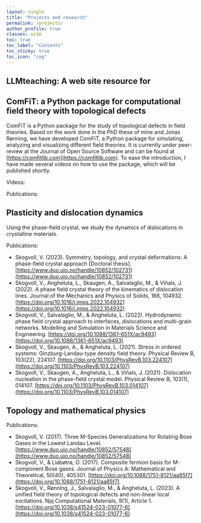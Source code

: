 ```yaml
---
layout: single
title: "Projects and research"
permalink: /projects/
author_profile: true
classes: wide
toc: true
toc_label: "Contents"
toc_sticky: true
toc_icon: "cog"
---
```


## LLMteaching: A web site resource for 

## ComFiT: a Python package for computational field theory with topological defects

ComFiT is a Python package for the study of topological defects in field theories.
Based on the work done in the PhD these of mine and Jonas Rønning, we have developed ComFiT, a Python package for simulating, analyzing and visualizing different field theories. 
It is currently under peer-review at the Journal of Open Source Software and can be found at [https://comfitlib.com](https://comfitlib.com).
To ease the introduction, I have made several videos on how to use the package, which will be published shortly. 

Videos:

Publications:

## Plasticity and dislocation dynamics

Using the phase-field crystal, we study the dynamics of dislocations in crystalline materials.

Publications:

* Skogvoll, V. (2023). Symmetry, topology, and crystal deformations: A phase-field crystal approach [Doctoral thesis]. [https://www.duo.uio.no/handle/10852/102731](https://www.duo.uio.no/handle/10852/102731)
* Skogvoll, V., Angheluta, L., Skaugen, A., Salvalaglio, M., & Viñals, J. (2022). A phase field crystal theory of the kinematics of dislocation lines. Journal of the Mechanics and Physics of Solids, 166, 104932. [https://doi.org/10.1016/j.jmps.2022.104932](https://doi.org/10.1016/j.jmps.2022.104932)
* Skogvoll, V., Salvalaglio, M., & Angheluta, L. (2022). Hydrodynamic phase field crystal approach to interfaces, dislocations and multi-grain networks. Modelling and Simulation in Materials Science and Engineering. [https://doi.org/10.1088/1361-651X/ac9493](https://doi.org/10.1088/1361-651X/ac9493)
* Skogvoll, V., Skaugen, A., & Angheluta, L. (2021). Stress in ordered systems: Ginzburg-Landau-type density field theory. Physical Review B, 103(22), 224107. [https://doi.org/10.1103/PhysRevB.103.224107](https://doi.org/10.1103/PhysRevB.103.224107)
* Skogvoll, V., Skaugen, A., Angheluta, L., & Viñals, J. (2021). Dislocation nucleation in the phase-field crystal model. Physical Review B, 103(1), 014107. [https://doi.org/10.1103/PhysRevB.103.014107](https://doi.org/10.1103/PhysRevB.103.014107)

## Topology and mathematical physics


Publications:

* Skogvoll, V. (2017). Three M-Species Generalizations for Rotating Bose Gases in the Lowest Landau Level. [https://www.duo.uio.no/handle/10852/57548](https://www.duo.uio.no/handle/10852/57548)
* Skogvoll, V., & Liabøtrø, O. (2017). Composite fermion basis for M-component Bose gases. Journal of Physics A: Mathematical and Theoretical, 50(40), 405301. [https://doi.org/10.1088/1751-8121/aa85f7](https://doi.org/10.1088/1751-8121/aa85f7)
* Skogvoll, V., Rønning, J., Salvalaglio, M., & Angheluta, L. (2023). A unified field theory of topological defects and non-linear local excitations. Npj Computational Materials, 9(1), Article 1. [https://doi.org/10.1038/s41524-023-01077-6](https://doi.org/10.1038/s41524-023-01077-6)


